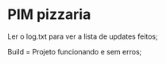 # PIM pizzaria

Ler o log.txt para ver a lista de updates feitos;

Build = Projeto funcionando e sem erros;
